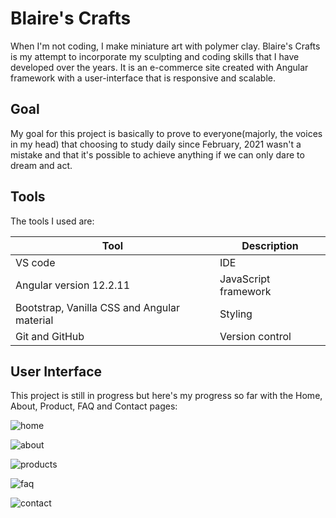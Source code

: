 # Blaire's Crafts

When I'm not coding, I make miniature art with polymer clay. Blaire's Crafts is my attempt to incorporate my sculpting and coding skills that I have developed over the years. It is an e-commerce site created with Angular framework with a user-interface that is responsive and scalable. 

## Goal

My goal for this project is basically to prove to everyone(majorly, the voices in my head) that choosing to study daily since February, 2021 wasn't a mistake and that it's possible to achieve anything if we can only dare to dream and act.

## Tools

The tools I used are:

|Tool|Description|
|---|---|
|VS code|IDE|
|Angular version 12.2.11|JavaScript framework|
| Bootstrap, Vanilla CSS and Angular material|Styling|
|Git and GitHub|Version control|

## User Interface

This project is still in progress but here's my progress so far with the Home, About, Product, FAQ and Contact pages:

![home](https://user-images.githubusercontent.com/84882370/162036002-edca295d-53a8-4e7e-9c08-f64ca2ee2638.PNG)

![about](https://user-images.githubusercontent.com/84882370/162036206-2eafbf5b-005d-4485-ae55-907f89db5cd4.PNG)

![products](https://user-images.githubusercontent.com/84882370/162036324-6a82014f-1456-4161-a8a4-8ca7e87503fb.PNG)

![faq](https://user-images.githubusercontent.com/84882370/162036379-622f8c58-93ca-4d7f-a221-fbe5dccff856.PNG)

![contact](https://user-images.githubusercontent.com/84882370/162036435-7b0a9cc6-bc8d-48ab-b15e-55dcf02b1357.PNG)

